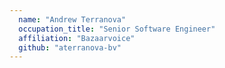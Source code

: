 ```yaml
---
  name: "Andrew Terranova"
  occupation_title: "Senior Software Engineer"
  affiliation: "Bazaarvoice"
  github: "aterranova-bv"
---
```

